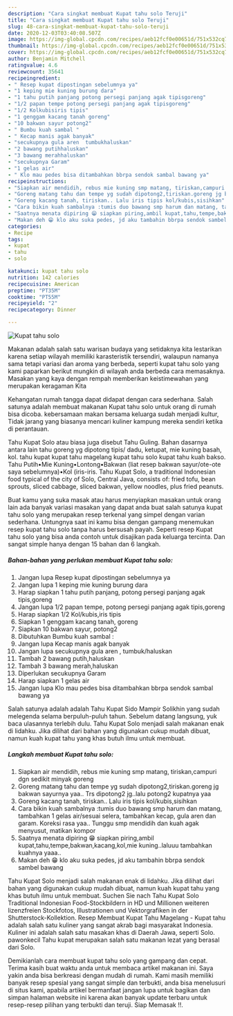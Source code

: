 ```yaml
---
description: "Cara singkat membuat Kupat tahu solo Teruji"
title: "Cara singkat membuat Kupat tahu solo Teruji"
slug: 48-cara-singkat-membuat-kupat-tahu-solo-teruji
date: 2020-12-03T03:40:08.507Z
image: https://img-global.cpcdn.com/recipes/aeb12fcf0e00651d/751x532cq70/kupat-tahu-solo-foto-resep-utama.jpg
thumbnail: https://img-global.cpcdn.com/recipes/aeb12fcf0e00651d/751x532cq70/kupat-tahu-solo-foto-resep-utama.jpg
cover: https://img-global.cpcdn.com/recipes/aeb12fcf0e00651d/751x532cq70/kupat-tahu-solo-foto-resep-utama.jpg
author: Benjamin Mitchell
ratingvalue: 4.6
reviewcount: 35641
recipeingredient:
- " Resep kupat dipostingan sebelumnya ya"
- "1 keping mie kuning burung dara"
- "1 tahu putih panjang potong persegi panjang agak tipisgoreng"
- "1/2 papan tempe potong persegi panjang agak tipisgoreng"
- "1/2 Kolkubisiris tipis"
- "1 genggam kacang tanah goreng"
- "10 bakwan sayur potong2"
- " Bumbu kuah sambal "
- " Kecap manis agak banyak"
- "secukupnya gula aren  tumbukhaluskan"
- "2 bawang putihhaluskan"
- "3 bawang merahhaluskan"
- "secukupnya Garam"
- "1 gelas air"
- " Klo mau pedes bisa ditambahkan bbrpa sendok sambal bawang ya"
recipeinstructions:
- "Siapkan air mendidih, rebus mie kuning smp matang, tiriskan,campuri dgn sedikit minyak goreng"
- "Goreng matang tahu dan tempe yg sudah dipotong2,tiriskan.goreng jg bakwan sayurnya yaa.. Trs dipotong2 jg..lalu potong2 kupatnya yaa"
- "Goreng kacang tanah, tiriskan.. Lalu iris tipis kol/kubis,sisihkan"
- "Cara bikin kuah sambalnya :tumis duo bawang smp harum dan matang, tambahkan 1 gelas air/sesuai selera, tambahkan kecap, gula aren dan garam. Koreksi rasa yaa.. Tunggu smp mendidih dan kuah agak menyusut, matikan kompor"
- "Saatnya menata dipiring 😁 siapkan piring,ambil kupat,tahu,tempe,bakwan,kacang,kol,mie kuning..laluuu tambahkan kuahnya yaaa.."
- "Makan deh 😁 klo aku suka pedes, jd aku tambahin bbrpa sendok sambel bawang"
categories:
- Recipe
tags:
- kupat
- tahu
- solo

katakunci: kupat tahu solo 
nutrition: 142 calories
recipecuisine: American
preptime: "PT35M"
cooktime: "PT55M"
recipeyield: "2"
recipecategory: Dinner

---
```



![Kupat tahu solo](https://img-global.cpcdn.com/recipes/aeb12fcf0e00651d/751x532cq70/kupat-tahu-solo-foto-resep-utama.jpg)

Makanan adalah salah satu warisan budaya yang setidaknya kita lestarikan karena setiap wilayah memiliki karasteristik tersendiri, walaupun namanya sama tetapi variasi dan aroma yang berbeda, seperti kupat tahu solo yang kami paparkan berikut mungkin di wilayah anda berbeda cara memasaknya. Masakan yang kaya dengan rempah memberikan keistimewahan yang merupakan keragaman Kita

Kehangatan rumah tangga dapat didapat dengan cara sederhana. Salah satunya adalah membuat makanan Kupat tahu solo untuk orang di rumah bisa dicoba. kebersamaan makan bersama keluarga sudah menjadi kultur, Tidak jarang yang biasanya mencari kuliner kampung mereka sendiri ketika di perantauan.

Tahu Kupat Solo atau biasa juga disebut Tahu Guling. Bahan dasarnya antara lain tahu goreng yg dipotong tipis/ dadu, ketupat, mie kuning basah, kol. tahu kupat kupat tahu magelang kupat tahu solo kupat tahu kuah bakso. Tahu Putih•Mie Kuning•Lontong•Bakwan (liat resep bakwan sayur/ote-ote saya sebelumnya)•Kol (iris-iris. Tahu Kupat Solo, a traditional Indonesian food typical of the city of Solo, Central Java, consists of: fried tofu, bean sprouts, sliced cabbage, sliced bakwan, yellow noodles, plus fried peanuts.

Buat kamu yang suka masak atau harus menyiapkan masakan untuk orang lain ada banyak variasi masakan yang dapat anda buat salah satunya kupat tahu solo yang merupakan resep terkenal yang simpel dengan varian sederhana. Untungnya saat ini kamu bisa dengan gampang menemukan resep kupat tahu solo tanpa harus bersusah payah.
Seperti resep Kupat tahu solo yang bisa anda contoh untuk disajikan pada keluarga tercinta. Dan sangat simple hanya dengan 15 bahan dan 6 langkah.


<!--inarticleads1-->

##### Bahan-bahan yang perlukan membuat Kupat tahu solo:

1. Jangan lupa  Resep kupat dipostingan sebelumnya ya
1. Jangan lupa 1 keping mie kuning burung dara
1. Harap siapkan 1 tahu putih panjang, potong persegi panjang agak tipis,goreng
1. Jangan lupa 1/2 papan tempe, potong persegi panjang agak tipis,goreng
1. Harap siapkan 1/2 Kol/kubis,iris tipis
1. Siapkan 1 genggam kacang tanah, goreng
1. Siapkan 10 bakwan sayur, potong2
1. Dibutuhkan  Bumbu kuah sambal :
1. Jangan lupa  Kecap manis agak banyak
1. Jangan lupa secukupnya gula aren , tumbuk/haluskan
1. Tambah 2 bawang putih,haluskan
1. Tambah 3 bawang merah,haluskan
1. Diperlukan secukupnya Garam
1. Harap siapkan 1 gelas air
1. Jangan lupa  Klo mau pedes bisa ditambahkan bbrpa sendok sambal bawang ya


Salah satunya adalah adalah Tahu Kupat Sido Mampir Solikhin yang sudah melegenda selama berpuluh-puluh tahun. Sebelum datang langsung, yuk baca ulasannya terlebih dulu. Tahu Kupat Solo menjadi salah makanan enak di lidahku. Jika dilihat dari bahan yang digunakan cukup mudah dibuat, namun kuah kupat tahu yang khas butuh ilmu untuk membuat. 

<!--inarticleads2-->

##### Langkah membuat  Kupat tahu solo:

1. Siapkan air mendidih, rebus mie kuning smp matang, tiriskan,campuri dgn sedikit minyak goreng
1. Goreng matang tahu dan tempe yg sudah dipotong2,tiriskan.goreng jg bakwan sayurnya yaa.. Trs dipotong2 jg..lalu potong2 kupatnya yaa
1. Goreng kacang tanah, tiriskan.. Lalu iris tipis kol/kubis,sisihkan
1. Cara bikin kuah sambalnya :tumis duo bawang smp harum dan matang, tambahkan 1 gelas air/sesuai selera, tambahkan kecap, gula aren dan garam. Koreksi rasa yaa.. Tunggu smp mendidih dan kuah agak menyusut, matikan kompor
1. Saatnya menata dipiring 😁 siapkan piring,ambil kupat,tahu,tempe,bakwan,kacang,kol,mie kuning..laluuu tambahkan kuahnya yaaa..
1. Makan deh 😁 klo aku suka pedes, jd aku tambahin bbrpa sendok sambel bawang


Tahu Kupat Solo menjadi salah makanan enak di lidahku. Jika dilihat dari bahan yang digunakan cukup mudah dibuat, namun kuah kupat tahu yang khas butuh ilmu untuk membuat. Suchen Sie nach Tahu Kupat Solo Traditional Indonesian Food-Stockbildern in HD und Millionen weiteren lizenzfreien Stockfotos, Illustrationen und Vektorgrafiken in der Shutterstock-Kollektion. Resep Membuat Kupat Tahu Magelang - Kupat tahu adalah salah satu kuliner yang sangat akrab bagi masyarakat Indonesia. Kuliner ini adalah salah satu masakan khas di Daerah Jawa, seperti Solo. pawonkecil Tahu kupat merupakan salah satu makanan lezat yang berasal dari Solo. 

Demikianlah cara membuat kupat tahu solo yang gampang dan cepat. Terima kasih buat waktu anda untuk membaca artikel makanan ini. Saya yakin anda bisa berkreasi dengan mudah di rumah. Kami masih memiliki banyak resep spesial yang sangat simple dan terbukti, anda bisa menelusuri di situs kami, apabila artikel bermanfaat jangan lupa untuk bagikan dan simpan halaman website ini karena akan banyak update terbaru untuk resep-resep pilihan yang terbukti dan teruji. Siap Memasak !!. 
